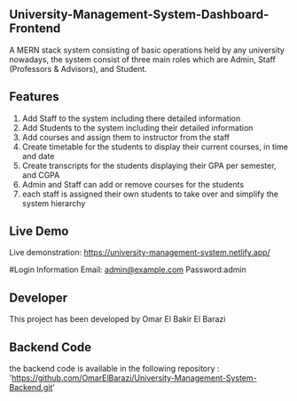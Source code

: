 ## University-Management-System-Dashboard-Frontend

A MERN stack system consisting of basic operations held by any university nowadays, the system consist of three main roles which are Admin, Staff (Professors & Advisors), and Student.

## Features
1. Add Staff to the system including there detailed information
2. Add Students to the system including their detailed information
3. Add courses and assign them to instructor from the staff
4. Create timetable for the students to display their current courses, in time and date
5. Create transcripts for the students displaying their GPA per semester, and CGPA
6. Admin and Staff can add or remove courses for the students
7. each staff is assigned their own students to take over and simplify the system hierarchy


## Live Demo
Live demonstration: https://university-management-system.netlify.app/

#Login Information
Email: admin@example.com
Password:admin

## Developer
This project has been developed by Omar El Bakir El Barazi

## Backend Code
the backend code is available in the following repository : 'https://github.com/OmarElBarazi/University-Management-System-Backend.git'
